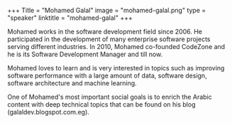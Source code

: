 +++ 
Title = "Mohamed Galal" 
image = "mohamed-galal.png" 
type = "speaker"
linktitle = "mohamed-galal" 
+++

Mohamed works in the software development field since 2006.  He participated in the development of many enterprise software projects serving different industries. In 2010, Mohamed co-founded CodeZone and he is its Software Development Manager and till now.

Mohamed loves to learn and is very interested in topics such as improving software performance with a large amount of data, software design, software architecture and machine learning.  

One of Mohamed's most important social goals is to enrich the Arabic content with deep technical topics that can be found on his blog (galaldev.blogspot.com.eg).

